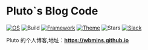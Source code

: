 # Pluto`s Blog Code

[![OS](https://img.shields.io/badge/system%20-Manjaro-006633?&logo=manjaro)](https://manjaro.org/)
![Build](https://github.com/wbmins/Hugo/workflows/build/badge.svg)
[![Framework](https://img.shields.io/badge/framework%20-hugo-ff4088?&logo=hugo)](https://github.com/gohugoio/hugo)
[![Theme](https://img.shields.io/badge/theme%20-LeaveIt-cdcd00?&logo=greenkeeper)](https://github.com/wbmins/LeaveIt)
![Stars](https://img.shields.io/github/stars/wbmins/blog.svg)
[![Slack](https://img.shields.io/badge/slack-996icu-green.svg?style=flat-square)](https://join.slack.com/t/996icu/shared_invite/enQtNjI0MjEzMTUxNDI0LTkyMGViNmJiZjYwOWVlNzQ3NmQ4NTQyMDRiZTNmOWFkMzYxZWNmZGI0NDA4MWIwOGVhOThhMzc3NGQyMDBhZDc)

Pluto 的个人博客,地址：**<https://wbmins.github.io>**
